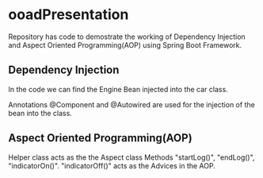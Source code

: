 # ooadPresentation

Repository has code to demostrate the working of Dependency Injection and Aspect Oriented Programming(AOP) using Spring Boot Framework.

## Dependency Injection
  In the code we can find the Engine Bean injected into the car class.
  
  Annotations @Component and @Autowired are used for the injection of the bean into the class.
  
## Aspect Oriented Programming(AOP)
  Helper class acts as the the Aspect class
  Methods "startLog()", "endLog()", "indicatorOn()". "indicatorOff()" acts as the Advices in the AOP.
  
